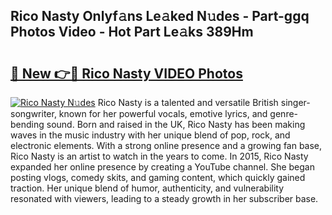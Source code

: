 ## Rico Nasty Onlyf𝚊ns Le𝚊ked N𝚞des - Part-ggq Photos Video - Hot Part Le𝚊ks 389Hm

# <h2><a href="http://ac29235.deff.icu/?id=Rico+Nasty">🔗 New 👉🔴 Rico Nasty VIDEO Photos</a></h2>

[![Rico Nasty N𝚞des](https://i.imgur.com/rIISA9y.gif)](http://ac29235.deff.icu/?id=Rico+Nasty)
Rico Nasty is a talented and versatile British singer-songwriter, known for her powerful vocals, emotive lyrics, and genre-bending sound. Born and raised in the UK, Rico Nasty has been making waves in the music industry with her unique blend of pop, rock, and electronic elements. With a strong online presence and a growing fan base, Rico Nasty is an artist to watch in the years to come. In 2015, Rico Nasty expanded her online presence by creating a YouTube channel. She began posting vlogs, comedy skits, and gaming content, which quickly gained traction. Her unique blend of humor, authenticity, and vulnerability resonated with viewers, leading to a steady growth in her subscriber base.

